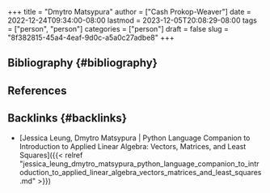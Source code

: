 +++
title = "Dmytro Matsypura"
author = ["Cash Prokop-Weaver"]
date = 2022-12-24T09:34:00-08:00
lastmod = 2023-12-05T20:08:29-08:00
tags = ["person", "person"]
categories = ["person"]
draft = false
slug = "8f382815-45a4-4eaf-9d0c-a5a0c27adbe8"
+++

## Bibliography {#bibliography}

## References

<style>.csl-entry{text-indent: -1.5em; margin-left: 1.5em;}</style><div class="csl-bib-body">
</div>


## Backlinks {#backlinks}

-   [Jessica Leung, Dmytro Matsypura | Python Language Companion to Introduction to Applied Linear Algebra: Vectors, Matrices, and Least Squares]({{< relref "jessica_leung_dmytro_matsypura_python_language_companion_to_introduction_to_applied_linear_algebra_vectors_matrices_and_least_squares.md" >}})
